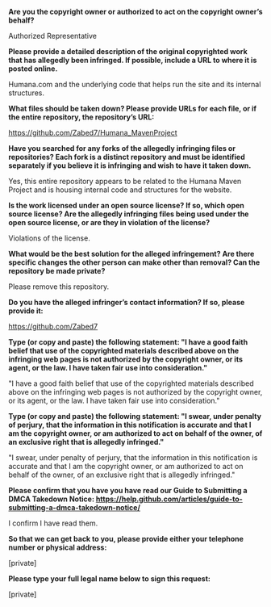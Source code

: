 **Are you the copyright owner or authorized to act on the copyright owner’s behalf?**

Authorized Representative

**Please provide a detailed description of the original copyrighted work that has allegedly been infringed. If possible, include a URL to where it is posted online.**

Humana.com and the underlying code that helps run the site and its internal structures.

**What files should be taken down? Please provide URLs for each file, or if the entire repository, the repository’s URL:**

https://github.com/Zabed7/Humana_MavenProject

**Have you searched for any forks of the allegedly infringing files or repositories? Each fork is a distinct repository and must be identified separately if you believe it is infringing and wish to have it taken down.**

Yes, this entire repository appears to be related to the Humana Maven Project and is housing internal code and structures for the website.

**Is the work licensed under an open source license? If so, which open source license? Are the allegedly infringing files being used under the open source license, or are they in violation of the license?**

Violations of the license.

**What would be the best solution for the alleged infringement? Are there specific changes the other person can make other than removal? Can the repository be made private?**

Please remove this repository.

**Do you have the alleged infringer’s contact information? If so, please provide it:**

https://github.com/Zabed7

**Type (or copy and paste) the following statement: "I have a good faith belief that use of the copyrighted materials described above on the infringing web pages is not authorized by the copyright owner, or its agent, or the law. I have taken fair use into consideration."**

"I have a good faith belief that use of the copyrighted materials described above on the infringing web pages is not authorized by the copyright owner, or its agent, or the law. I have taken fair use into consideration."

**Type (or copy and paste) the following statement: "I swear, under penalty of perjury, that the information in this notification is accurate and that I am the copyright owner, or am authorized to act on behalf of the owner, of an exclusive right that is allegedly infringed."**

"I swear, under penalty of perjury, that the information in this notification is accurate and that I am the copyright owner, or am authorized to act on behalf of the owner, of an exclusive right that is allegedly infringed."

**Please confirm that you have you have read our Guide to Submitting a DMCA Takedown Notice: https://help.github.com/articles/guide-to-submitting-a-dmca-takedown-notice/**

I confirm I have read them.

**So that we can get back to you, please provide either your telephone number or physical address:**

[private]

**Please type your full legal name below to sign this request:**

[private]
